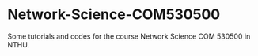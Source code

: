 # Network-Science-COM530500
Some tutorials and codes for the course Network Science COM 530500 in NTHU.
